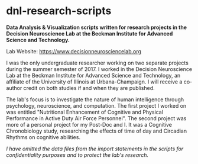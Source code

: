 # dnl-research-scripts
<b>Data Analysis &amp; Visualization scripts written for research projects in the Decision Neuroscience Lab at the Beckman Institute for Advanced Science and Technology.</b>

Lab Website: https://www.decisionneurosciencelab.org


I was the only undergraduate researcher working on two separate projects during the summer semester of 2017. I worked in the Decision Neuroscience Lab at the Beckman Institute for Advanced Science and Technology, an affiliate of the University of Illinois at Urbana-Champaign. I will receive a co-author credit on both studies if and when they are published.

The lab's focus is to investigate the nature of human intelligence through psychology, neuroscience, and computation. The first project I worked on was entitled "Nutritional Enhancement of Cognitive and Physical Performance in Active Duty Air Force Personnel". The second project was more of a personal project for my Post-Doc and I. It was a Cognitive Chronobiology study, researching the effects of time of day and Circadian Rhythms on cognitive abilities.

<i>I have omitted the data files from the import statements in the scripts for confidentiality purposes and to protect the lab's research.</i>
